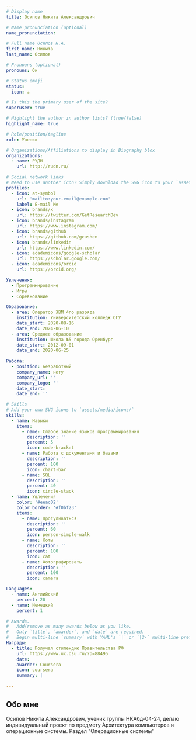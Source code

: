 ```yaml
---
# Display name
title: Осипов Никита Александрович

# Name pronunciation (optional)
name_pronunciation:

# Full name Осипов Н.А.
first_name: Никита
last_name: Оcипов

# Pronouns (optional)
pronouns: Он

# Status emoji
status:
  icon: ☕️

# Is this the primary user of the site?
superuser: true

# Highlight the author in author lists? (true/false)
highlight_name: true

# Role/position/tagline
role: Ученик

# Organizations/Affiliations to display in Biography blox
organizations:
  - name: РУДН
    url: http://rudn.ru/

# Social network links
# Need to use another icon? Simply download the SVG icon to your `assets/media/icons/` folder.
profiles:
  - icon: at-symbol
    url: 'mailto:your-email@example.com'
    label: E-mail Me
  - icon: brands/x
    url: https://twitter.com/GetResearchDev
  - icon: brands/instagram
    url: https://www.instagram.com/
  - icon: brands/github
    url: https://github.com/gcushen
  - icon: brands/linkedin
    url: https://www.linkedin.com/
  - icon: academicons/google-scholar
    url: https://scholar.google.com/
  - icon: academicons/orcid
    url: https://orcid.org/

Увлечения:
  - Программирование
  - Игры
  - Соревнование

Образование:
  - area: Оператор ЭВМ 4го разряда
    institution: Университетский колледж ОГУ
    date_start: 2020-08-16
    date_end: 2024-06-10
  - area: Среднее образование
    institution: Школа №5 города Оренбург
    date_start: 2012-09-01
    date_end: 2020-06-25
    
Работа:
  - position: Безработный
    company_name: нету
    company_url: ''
    company_logo: ''
    date_start: 
    date_end: ''

# Skills
# Add your own SVG icons to `assets/media/icons/`
skills:
  - name: Навыки
    items:
      - name: Слабое знание языков программирования
        description: ''
        percent: 5
        icon: code-bracket
      - name: Работа с документами и базами
        description: ''
        percent: 100
        icon: chart-bar
      - name: SQL
        description: ''
        percent: 40
        icon: circle-stack
  - name: Увлечения
    color: '#eeac02'
    color_border: '#f0bf23'
    items:
      - name: Прогуливаться
        description: ''
        percent: 60
        icon: person-simple-walk
      - name: Коты
        description: ''
        percent: 100
        icon: cat
      - name: Фотографировать
        description: ''
        percent: 100
        icon: camera

Languages:
  - name: Английский
    percent: 20
  - name: Немецкий
    percent: 1

# Awards.
#   Add/remove as many awards below as you like.
#   Only `title`, `awarder`, and `date` are required.
#   Begin multi-line `summary` with YAML's `|` or `|2-` multi-line prefix and indent 2 spaces below.
Награды:
  - title: Получал стипендию Правительства РФ
    url: https://www.uc.osu.ru/?p=88496
    date: 
    awarder: Coursera
    icon: coursera
    summary: |
      
---
```


## Обо мне

Осипов Никита Александрович, ученик группы НКАбд-04-24, делаю индивидуальный проект по предмету Архитектура компьютеров и операционные системы. Раздел "Операционные системы"
